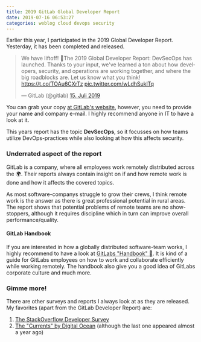 ```yaml
---
title: 2019 GitLab Global Developer Report
date: 2019-07-16 06:53:27
categories: weblog cloud devops security
---
```


Earlier this year, I participated in the 2019 Global Developer Report. Yesterday, it has been completed and released.

<blockquote class="twitter-tweet" data-lang="de"><p lang="en" dir="ltr">We have liftoff! 🚀The 2019 Global Developer Report: DevSecOps has launched. Thanks to your input, we&#39;ve learned a ton about how developers, security, and operations are working together, and where the big roadblocks are. Let us know what you think! <a href="https://t.co/TOAu6CXrTz">https://t.co/TOAu6CXrTz</a> <a href="https://t.co/wLdhSuklTq">pic.twitter.com/wLdhSuklTq</a></p>&mdash; GitLab (@gitlab) <a href="https://twitter.com/gitlab/status/1150777702632370177?ref_src=twsrc%5Etfw">15. Juli 2019</a></blockquote>
<script async src="https://platform.twitter.com/widgets.js" charset="utf-8"></script>

You can grab your copy [at GitLab's website](https://about.gitlab.com/developer-survey/2019/), however, you need to provide your name and company e-mail. I highly recommend anyone in IT to have a look at it.

This years report has the topic **DevSecOps**, so it focusses on how teams utilize DevOps-practices while also looking at how this affects security.

### Underrated aspect of the report

GitLab is a company, where all employees work remotely distributed across the 🌍.
Their reports always contain insight on if and how remote work is done and how it affects the covered topics.

As most software-companys struggle to grow their crews, I think remote work is the answer as there is great professional potential in rural areas.
The report shows that potential problems of remote teams are no show-stoppers, although it requires discipline which in turn can improve overall performance/quality.

#### GitLab Handbook

If you are interested in how a globally distributed software-team works, I highly recommend to have a look at [GitLabs "Handbook" 📙](https://about.gitlab.com/handbook/).
It is kind of a guide for GitLabs employees on how to work and collaborate efficiently while working remotely.
The handbook also give you a good idea of GitLabs corporate culture and much more.

### Gimme more!

There are other surveys and reports I always look at as they are released.
My favorites (apart from the GitLab Developer Report) are:

1. [The StackOverflow Developer Survey](https://insights.stackoverflow.com/survey/2019)
2. [The "Currents" by Digital Ocean](https://www.digitalocean.com/currents/) (although the last one appeared almost a year ago)
